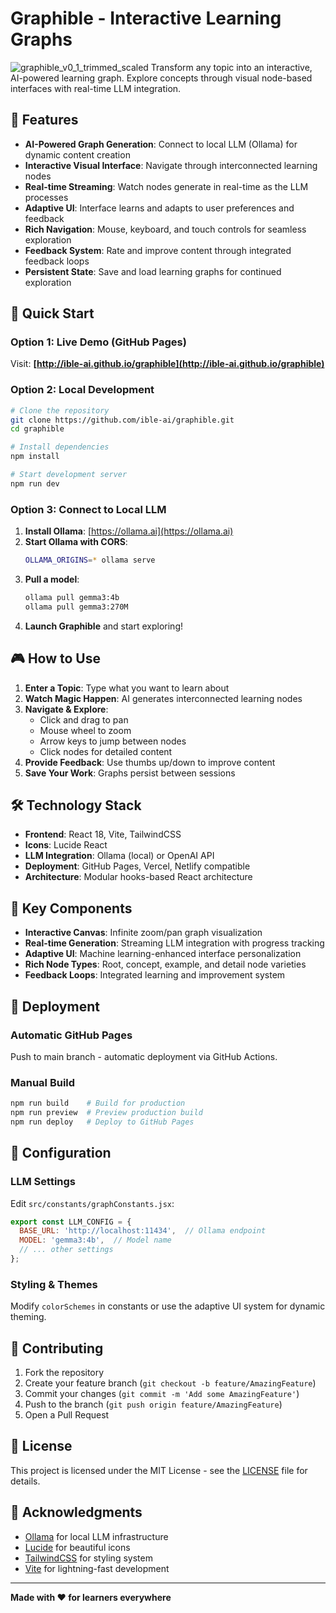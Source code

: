 # Graphible - Interactive Learning Graphs

![graphible_v0_1_trimmed_scaled](https://github.com/user-attachments/assets/86fce279-555e-43e0-a91a-5c8c3ffc594a)
Transform any topic into an interactive, AI-powered learning graph. Explore concepts through visual node-based interfaces with real-time LLM integration.

## 🚀 Features

- **AI-Powered Graph Generation**: Connect to local LLM (Ollama) for dynamic content creation
- **Interactive Visual Interface**: Navigate through interconnected learning nodes
- **Real-time Streaming**: Watch nodes generate in real-time as the LLM processes
- **Adaptive UI**: Interface learns and adapts to user preferences and feedback
- **Rich Navigation**: Mouse, keyboard, and touch controls for seamless exploration
- **Feedback System**: Rate and improve content through integrated feedback loops
- **Persistent State**: Save and load learning graphs for continued exploration

## 🎯 Quick Start

### Option 1: Live Demo (GitHub Pages)
Visit: **[http://ible-ai.github.io/graphible](http://ible-ai.github.io/graphible)**

### Option 2: Local Development

```bash
# Clone the repository
git clone https://github.com/ible-ai/graphible.git
cd graphible

# Install dependencies  
npm install

# Start development server
npm run dev
```

### Option 3: Connect to Local LLM

1. **Install Ollama**: [https://ollama.ai](https://ollama.ai)
2. **Start Ollama with CORS**:
   ```bash
   OLLAMA_ORIGINS=* ollama serve
   ```
3. **Pull a model**:
   ```bash
   ollama pull gemma3:4b
   ollama pull gemma3:270M
   ```
4. **Launch Graphible** and start exploring!

## 🎮 How to Use

1. **Enter a Topic**: Type what you want to learn about
2. **Watch Magic Happen**: AI generates interconnected learning nodes
3. **Navigate & Explore**: 
   - Click and drag to pan
   - Mouse wheel to zoom
   - Arrow keys to jump between nodes
   - Click nodes for detailed content
4. **Provide Feedback**: Use thumbs up/down to improve content
5. **Save Your Work**: Graphs persist between sessions

## 🛠 Technology Stack

- **Frontend**: React 18, Vite, TailwindCSS
- **Icons**: Lucide React
- **LLM Integration**: Ollama (local) or OpenAI API
- **Deployment**: GitHub Pages, Vercel, Netlify compatible
- **Architecture**: Modular hooks-based React architecture

## 🎨 Key Components

- **Interactive Canvas**: Infinite zoom/pan graph visualization
- **Real-time Generation**: Streaming LLM integration with progress tracking
- **Adaptive UI**: Machine learning-enhanced interface personalization
- **Rich Node Types**: Root, concept, example, and detail node varieties
- **Feedback Loops**: Integrated learning and improvement system

## 🚀 Deployment

### Automatic GitHub Pages
Push to main branch - automatic deployment via GitHub Actions.

### Manual Build
```bash
npm run build    # Build for production
npm run preview  # Preview production build
npm run deploy   # Deploy to GitHub Pages
```

## 🔧 Configuration

### LLM Settings
Edit `src/constants/graphConstants.jsx`:
```javascript
export const LLM_CONFIG = {
  BASE_URL: 'http://localhost:11434',  // Ollama endpoint
  MODEL: 'gemma3:4b',  // Model name
  // ... other settings
};
```

### Styling & Themes
Modify `colorSchemes` in constants or use the adaptive UI system for dynamic theming.

## 🤝 Contributing

1. Fork the repository
2. Create your feature branch (`git checkout -b feature/AmazingFeature`)
3. Commit your changes (`git commit -m 'Add some AmazingFeature'`)
4. Push to the branch (`git push origin feature/AmazingFeature`)
5. Open a Pull Request

## 📝 License

This project is licensed under the MIT License - see the [LICENSE](LICENSE) file for details.

## 🙏 Acknowledgments

- [Ollama](https://ollama.ai) for local LLM infrastructure
- [Lucide](https://lucide.dev) for beautiful icons
- [TailwindCSS](https://tailwindcss.com) for styling system
- [Vite](https://vitejs.dev) for lightning-fast development

---

**Made with ❤️ for learners everywhere**